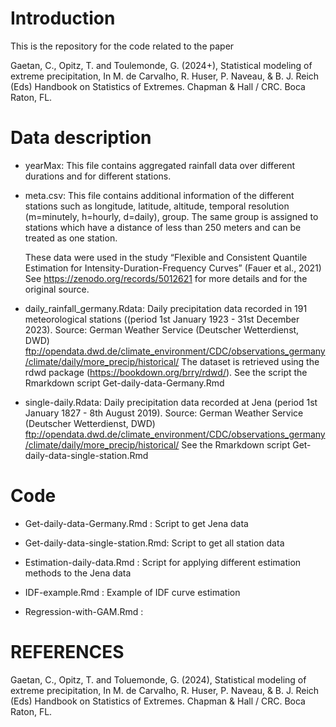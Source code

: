 # Introduction 

This is the repository for the code related to the paper

Gaetan, C., Opitz, T. and Toulemonde, G. (2024+), Statistical modeling of extreme precipitation, In M. de Carvalho, R. Huser, P. Naveau, & B. J. Reich (Eds)
Handbook on Statistics of Extremes. Chapman & Hall / CRC.  Boca Raton, FL.

# Data description


- yearMax: This file contains aggregated rainfall data over different durations and for different stations.
- meta.csv: This file contains additional information of the different stations 
          such as longitude, latitude, altitude, temporal resolution (m=minutely, h=hourly, d=daily), group. The same group is assigned to stations which have a distance of less than 250 meters and can be treated as one station.

  These data were used in the study “Flexible and Consistent Quantile Estimation for Intensity-Duration-Frequency Curves” (Fauer et al., 2021) 
See https://zenodo.org/records/5012621 for more details and for the original source. 


- daily_rainfall_germany.Rdata: Daily precipitation data recorded in 191 meteorological stations ((period 1st January 1923 - 31st December 2023). 
		              Source: German Weather Service (Deutscher Wetterdienst, DWD) ftp://opendata.dwd.de/climate_environment/CDC/observations_germany/climate/daily/more_precip/historical/
                              The dataset is retrieved using the rdwd package (https://bookdown.org/brry/rdwd/). 
                              See the script the Rmarkdown script Get-daily-data-Germany.Rmd


- single-daily.Rdata: Daily precipitation data recorded at  Jena (period 1st January 1827 - 8th August 2019). 
                    Source: German Weather Service (Deutscher Wetterdienst, DWD) ftp://opendata.dwd.de/climate_environment/CDC/observations_germany/climate/daily/more_precip/historical/
                    See the Rmarkdown script Get-daily-data-single-station.Rmd


# Code


	
- Get-daily-data-Germany.Rmd : Script to get Jena data

- Get-daily-data-single-station.Rmd: Script to get all station data

- Estimation-daily-data.Rmd : Script for applying different estimation methods to the Jena data
	
- IDF-example.Rmd : Example of IDF curve estimation

- Regression-with-GAM.Rmd :

# REFERENCES

Gaetan, C., Opitz, T. and Toluemonde, G. (2024), Statistical modeling of extreme precipitation, In M. de Carvalho, R. Huser, P. Naveau, & B. J. Reich (Eds)
Handbook on Statistics of Extremes. Chapman & Hall / CRC.  Boca Raton, FL.
